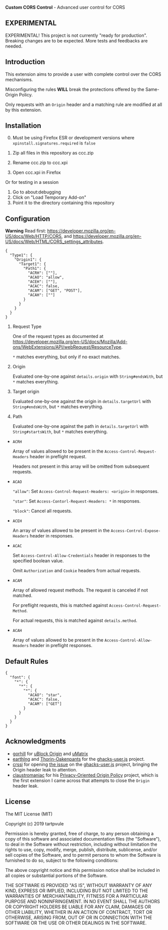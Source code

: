 **Custom CORS Control** - Advanced user control for CORS

## EXPERIMENTAL

 EXPERIMENTAL! This project is not currently "ready for production". Breaking changes are to be expected. More tests and feedbacks are needed.

## Introduction

This extension aims to provide a user with complete control over the CORS mechanisms.

Misconfiguring the rules **WILL** break the protections offered by the Same-Origin Policy.

Only requests with an `Origin` header and a matching rule are modified at all by this extension.

## Installation

0. Must be using Firefox ESR or development versions where `xpinstall.signatures.required` is `false`

1. Zip all files in this repository as ccc.zip
2. Rename ccc.zip to ccc.xpi
3. Open ccc.xpi in Firefox

Or for testing in a session

1. Go to about:debugging
2. Click on "Load Temporary Add-on"
3. Point it to the directory containing this repository

## Configuration

**Warning** Read first: <https://developer.mozilla.org/en-US/docs/Web/HTTP/CORS>, and <https://developer.mozilla.org/en-US/docs/Web/HTML/CORS_settings_attributes>.

```
{
  "Type1": {
    "Origin1": {
      "Target1": {
        "Path1": {
      	  "ACRH": [""],
      	  "ACAO": "allow",
      	  "ACEH": [""],
      	  "ACAC": false,
      	  "ACAM": ["GET", "POST"],
      	  "ACAH": [""]
      	}
      }
    }
  }
}
```
1. Request Type

	One of the request types as documented at <https://developer.mozilla.org/en-US/docs/Mozilla/Add-ons/WebExtensions/API/webRequest/ResourceType>.

	`*` matches everything, but only if no exact matches.

2. Origin

	Evaluated one-by-one against `details.origin` with `String#endsWith`, but `*` matches everything.

3. Target origin

	Evaluated one-by-one against the origin in `details.targetUrl` with `String#endsWith`, but `*` matches everything.

4. Path

	Evaluated one-by-one against the path in `details.targetUrl` with `String#startsWith`, but `*` matches everything.

* `ACRH`

	Array of values allowed to be present in the `Access-Control-Request-Headers` header in preflight request.

	Headers not present in this array will be omitted from subsequent requests.

* `ACAO`

	`"allow"`: Set `Access-Control-Request-Headers: <origin>` in responses.

	`"star"`: Set `Access-Contorl-Request-Headers: *` in responses.

	`"block"`: Cancel all requests.

* `ACEH`

	An array of values allowed to be present in the `Access-Control-Expose-Headers` header in responses.

* `ACAC`

	Set `Access-Control-Allow-Credentials` header in responses to the specified boolean value.

	Omit `Authorization` and `Cookie` headers from actual requests.

* `ACAM`

	Array of allowed request methods. The request is canceled if not matched.

	For preflight requests, this is matched against `Access-Control-Request-Method`.

	For actual requests, this is matched against `details.method`.

* `ACAH`

	Array of values allowed to be present in the `Access-Control-Allow-Headers` header in preflight responses.

## Default Rules

```
{
  "font": {
    "*": {
      "*": {
        "*": {
          "ACAO": "star",
          "ACAC": false,
          "ACAM": ["GET"]
      	}
      }
    }
  }
}
```

## Acknowledgments

* [gorhill](https://github.com/gorhill) for [uBlock Origin](https://github.com/gorhill/ublock) and [uMatrix](https://github.com/gorhill/umatrix)
* [earthlng](https://github.com/earthlng) and [Thorin-Oakenpants](https://github.com/Thorin-Oakenpants) for the [ghacks-user.js](https://github.com/ghacksuserjs/ghacks-user.js) project.
* [crssi](https://github.com/crssi) for opening [the issue](https://github.com/ghacksuserjs/ghacks-user.js/issues/509) on the [ghacks-user.js](https://github.com/ghacksuserjs/ghacks-user.js) project, bringing the Origin header leak to attention.
* [claustromaniac](https://github.com/claustromaniac) for his [Privacy-Oriented Origin Policy](https://github.com/claustromaniac/poop) project, which is the first extension I came across that attempts to close the `Origin` header leak.

## License

The MIT License (MIT)

Copyright (c) 2019 tartpvule

Permission is hereby granted, free of charge, to any person obtaining a copy of this software and associated documentation files (the "Software"), to deal in the Software without restriction, including without limitation the rights to use, copy, modify, merge, publish, distribute, sublicense, and/or sell copies of the Software, and to permit persons to whom the Software is furnished to do so, subject to the following conditions:

The above copyright notice and this permission notice shall be included in all copies or substantial portions of the Software.

THE SOFTWARE IS PROVIDED "AS IS", WITHOUT WARRANTY OF ANY KIND, EXPRESS OR IMPLIED, INCLUDING BUT NOT LIMITED TO THE WARRANTIES OF MERCHANTABILITY, FITNESS FOR A PARTICULAR PURPOSE AND NONINFRINGEMENT. IN NO EVENT SHALL THE AUTHORS OR COPYRIGHT HOLDERS BE LIABLE FOR ANY CLAIM, DAMAGES OR OTHER LIABILITY, WHETHER IN AN ACTION OF CONTRACT, TORT OR OTHERWISE, ARISING FROM, OUT OF OR IN CONNECTION WITH THE SOFTWARE OR THE USE OR OTHER DEALINGS IN THE SOFTWARE.
